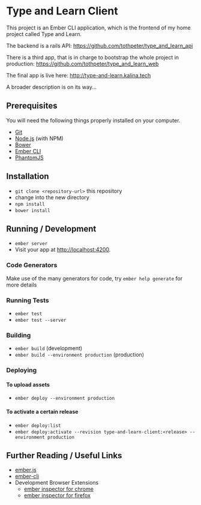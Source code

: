 # Type and Learn Client

This project is an Ember CLI application, which is the frontend of my home project called Type and Learn.

The backend is a rails API: https://github.com/tothpeter/type_and_learn_api

There is a third app, that is in charge to bootstrap the whole project in production: https://github.com/tothpeter/type_and_learn_web

The final app is live here: http://type-and-learn.kalina.tech

A broader description is on its way...

## Prerequisites

You will need the following things properly installed on your computer.

* [Git](http://git-scm.com/)
* [Node.js](http://nodejs.org/) (with NPM)
* [Bower](http://bower.io/)
* [Ember CLI](http://www.ember-cli.com/)
* [PhantomJS](http://phantomjs.org/)

## Installation

* `git clone <repository-url>` this repository
* change into the new directory
* `npm install`
* `bower install`

## Running / Development

* `ember server`
* Visit your app at [http://localhost:4200](http://localhost:4200).

### Code Generators

Make use of the many generators for code, try `ember help generate` for more details

### Running Tests

* `ember test`
* `ember test --server`

### Building

* `ember build` (development)
* `ember build --environment production` (production)

### Deploying

#### To upload assets
* `ember deploy --environment production`

#### To activate a certain release
* `ember deploy:list`
* `ember deploy:activate --revision type-and-learn-client:<release> --environment production`

## Further Reading / Useful Links

* [ember.js](http://emberjs.com/)
* [ember-cli](http://www.ember-cli.com/)
* Development Browser Extensions
  * [ember inspector for chrome](https://chrome.google.com/webstore/detail/ember-inspector/bmdblncegkenkacieihfhpjfppoconhi)
  * [ember inspector for firefox](https://addons.mozilla.org/en-US/firefox/addon/ember-inspector/)

